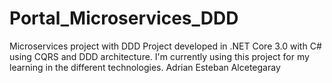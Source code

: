 # Portal_Microservices_DDD
Microservices project with DDD
Project developed in .NET Core 3.0 with C# using CQRS and DDD architecture.
I'm currently using this project for my learning in the different technologies.
Adrian Esteban Alcetegaray
